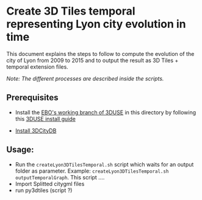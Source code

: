 # Create 3D Tiles temporal representing Lyon city evolution in time

This document explains the steps to follow to compute the evolution of the city
of Lyon from 2009 to 2015 and to output the result as 3D Tiles + temporal
extension files.

*Note: The different processes are described inside the scripts.*

## Prerequisites

 * Install the
[EBO's working branch of 3DUSE](https://github.com/EricBoix/3DUSE/tree/ChangeDetection)
 in this directory by following this
[3DUSE install guide](https://github.com/EricBoix/3DUSE/blob/ChangeDetection/Install.md)

 * [Install 3DCityDB](https://github.com/MEPP-team/RICT/blob/master/Install/Install3DCityDB.md)

## Usage:

* Run the `createLyon3DTilesTemporal.sh` script which waits for an output folder
as parameter. Example: `createLyon3DTilesTemporal.sh outputTemporalGraph`. This
script ....
* Import Splitted citygml files
* run py3dtiles (script ?)
